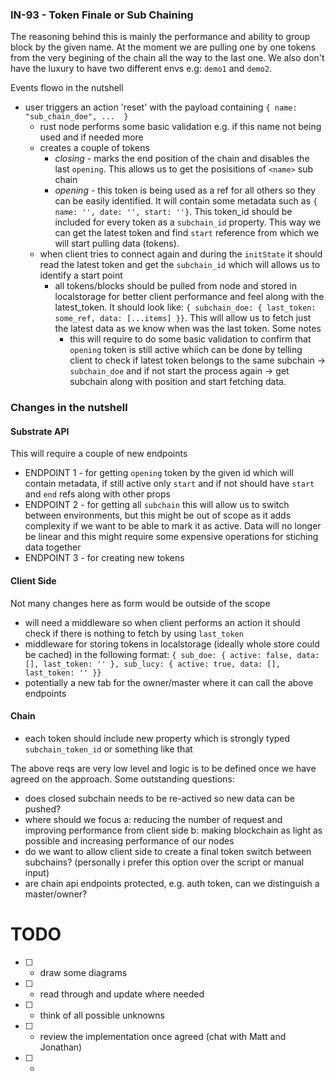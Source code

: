 ### IN-93 - Token Finale or Sub Chaining

The reasoning behind this is mainly the performance and ability to group block by the given name. At the moment we are pulling one by one tokens from the very begining of the chain all the way to the last one. We also don't have the luxury to have two different envs e.g: `demo1` and `demo2`.

Events flowo in the nutshell
- user triggers an action 'reset' with the payload containing `{ name: "sub_chain_doe", ...  }`
    - rust node performs some basic validation e.g. if this name not being used and if needed more
    - creates a couple of tokens
        - *closing* - marks the end position of the chain and disables the last `opening`. This allows us to get the posisitions of `<name>` sub chain
        - *opening* - this token is being used as a ref for all others so they can be easily identified. It will contain some metadata such as `{ name: '', date: '', start: ''}`. This token_id should be included for every token as a `subchain_id` property. This way we can get the latest token and find `start` reference from which we will start pulling data (tokens).
    - when client tries to connect again and during the `initState` it should read the latest token and get the `subchain_id` which will allows us to identify a start point
        - all tokens/blocks should be pulled from node and stored in localstorage for better client performance and feel along with the latest_token. It should look like: `{ subchain_doe: { last_token: some_ref, data: [...items] }}`. This will allow us to fetch just the latest data as we know when was the last token. Some notes
            - this will require to do some basic validation to confirm that `opening` token is still active whiich can be done by telling client to check if latest token belongs to the same subchain -> `subchain_doe` and if not start the process again -> get subchain along with position and start fetching data.


### Changes in the nutshell
#### Substrate API 
This will require a couple of new endpoints
- ENDPOINT 1 - for getting `opening` token by the given id which will contain metadata, if still active only `start` and if not should have `start` and `end` refs along with other props
- ENDPOINT 2 - for getting all `subchain` this will allow us to switch between environments, but this might be out of scope as it adds complexity if we want to be able to mark it as active. Data will no longer be linear and this might require some expensive operations for stiching data together
- ENDPOINT 3 - for creating new tokens

#### Client Side
Not many changes here as form would be outside of the scope
- will need a middleware so when client performs an action it should check if there is nothing to fetch by using `last_token`
- middleware for storing tokens in localstorage (ideally whole store could be cached) in the following format: `{ sub_doe: { active: false, data: [], last_token: '' }, sub_lucy: { active: true, data: [], last_token: '' }}`
- potentially a new tab for the owner/master where it can call the above endpoints

#### Chain
- each token should include new property which is strongly typed `subchain_token_id` or something like that

The above reqs are very low level and logic is to be defined once we have agreed on the approach. Some outstanding questions:
- does closed subchain needs to be re-actived so new data can be pushed?
- where should we focus 
a: reducing the number of request and improving performance from client side
b: making blockchain as light as possible and increasing performance of our nodes
- do we want to allow client side to create a final token switch between subchains? (personally i prefer this option over the script or manual input)
- are chain api endpoints protected, e.g. auth token, can we distinguish a master/owner?

# TODO
- [ ] - draw some diagrams
- [ ] - read through and update where needed
- [ ] - think of all possible unknowns
- [ ] - review the implementation once agreed (chat with Matt and Jonathan)
- [ ] - 